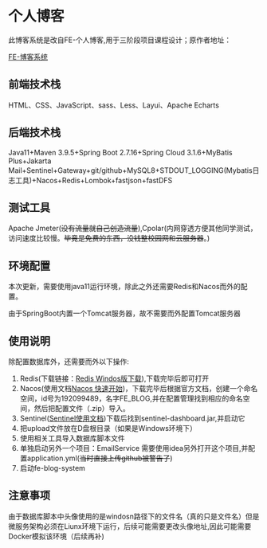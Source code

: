 # 个人博客

此博客系统是改自FE-个人博客,用于三阶段项目课程设计；原作者地址：

[FE-博客系统](https://gitee.com/gu_jun_mo/fe-blog-system)


## 前端技术栈

HTML、CSS、JavaScript、sass、Less、Layui、Apache Echarts

## 后端技术栈

Java11+Maven 3.9.5+Spring Boot 2.7.16+Spring Cloud 3.1.6+MyBatis Plus+Jakarta  Mail+Sentinel+Gateway+git/github+MySQL8+STDOUT_LOGGING(Mybatis日志工具)+Nacos+Redis+Lombok+fastjson+fastDFS
## 测试工具

Apache Jmeter(~~没有流量就自己创造流量~~),Cpolar(内网穿透方便其他同学测试，访问速度比较慢。~~毕竟是免费的东西，没钱整校园网和云服务器~~。)

## 环境配置

本次更新，需要使用java11运行环境，除此之外还需要Redis和Nacos而外的配置。

由于SpringBoot内置一个Tomcat服务器，故不需要而外配置Tomcat服务器

## 使用说明

除配置数据库外，还需要而外以下操作:

1. Redis(下载链接：[Redis Windos版下载](https://github.com/tporadowski/redis/releases "Redis Windos版下载")),下载完毕后即可打开
2. Nacos(使用文档[Nacos 快速开始](https://nacos.io/zh-cn/docs/quick-start.html "Nacos 使用文档"))，下载完毕后根据官方文档，创建一个命名空间，id号为192099489，名字FE_BLOG,并在配置管理找到相应的命名空间，然后把配置文件（.zip）导入。
3. Sentinel([Sentinel使用文档](https://github.com/alibaba/Sentinel/wiki/%E4%BB%8B%E7%BB%8D))下载后找到sentinel-dashboard.jar,并启动它
3. 把upload文件放在D盘根目录（如果是Windows环境下）
4. 使用相关工具导入数据库脚本文件
5. 单独启动另外一个项目：EmailService 需要使用idea另外打开这个项目,并配置application.yml(~~当时直接上传github被警告了~~)
6. 启动fe-blog-system

## 注意事项

由于数据库脚本中头像使用的是windosn路径下的文件名（真的只是文件名）但是微服务架构必须在Liunx环境下运行，后续可能需要更改头像地址,因此可能需要Docker模拟该环境（后续再补)









